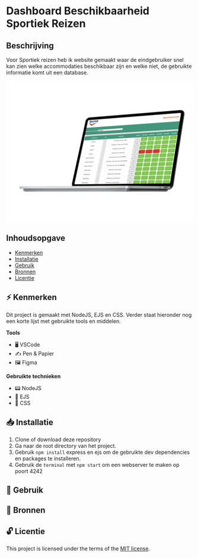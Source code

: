 <!-- > _Fork_ deze leertaak en ga aan de slag. Onderstaande outline ga je gedurende deze taak in jouw eigen GitHub omgeving uitwerken. De instructie vind je in: [docs/INSTRUCTIONS.md](docs/INSTRUCTIONS.md) -->

# Dashboard Beschikbaarheid Sportiek Reizen
<!-- Geef je project een titel en schrijf in één zin wat het is -->

## Beschrijving
<!-- Bij Beschrijving staat kort beschreven wat voor project het is en wat je hebt gemaakt -->
<!-- Voeg een mooie poster visual toe 📸 -->
<!-- Voeg een link toe naar Github Pages 🌐-->

Voor Sportiek reizen heb ik website gemaakt waar de eindgebruiker snel kan zien welke accommodaties beschikbaar zijn en welke niet, de gebruikte informatie komt uit een database.

<img src="./public/assets/studio.png">

## Inhoudsopgave
  * [Kenmerken](#kenmerken)
  * [Installatie](#installatie)
  * [Gebruik](#gebruik)
  * [Bronnen](#bronnen)
  * [Licentie](#licentie)


## ⚡ Kenmerken
<!-- Bij Kenmerken staat welke technieken zijn gebruikt en hoe. Wat is de HTML structuur? Wat zijn de belangrijkste dingen in CSS? Wat is er met JS gedaan en hoe? Misschien heb je iets met NodeJS gedaan, of heb je een framwork of library gebruikt? -->

Dit project is gemaakt met NodeJS, EJS en CSS. Verder staat hieronder nog een korte lijst met gebruikte tools en middelen.

**Tools**

- 🖥️ VSCode
- ✍ Pen & Papier
- 🖼 Figma

**Gebruikte technieken**

- 📟 NodeJS
- 🚀 EJS
- 💅 CSS

## 📥 Installatie
<!-- Bij Instalatie staat hoe een andere developer aan jouw repo kan werken -->
1. Clone of download deze repository
2. Ga naar de root directory van het project.
3. Gebruik ``npm install`` express en ejs om de gebruikte dev dependencies en packages te installeren.
4. Gebruik de ``terminal`` met ``npm start`` om een webserver te maken op poort 4242

## 🔨 Gebruik
<!-- Bij Gebruik staat de user story, hoe het werkt en wat je er mee kan. -->

## 📖 Bronnen

## 🔓 Licentie

This project is licensed under the terms of the [MIT license](./LICENSE).
